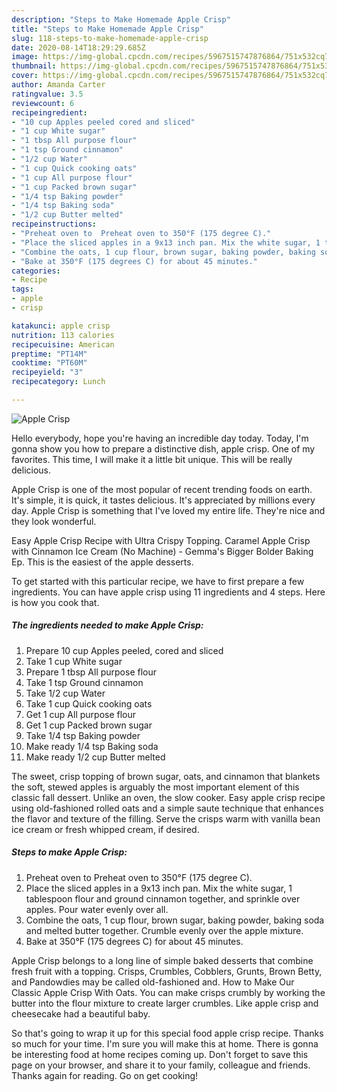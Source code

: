 ```yaml
---
description: "Steps to Make Homemade Apple Crisp"
title: "Steps to Make Homemade Apple Crisp"
slug: 118-steps-to-make-homemade-apple-crisp
date: 2020-08-14T18:29:29.685Z
image: https://img-global.cpcdn.com/recipes/5967515747876864/751x532cq70/apple-crisp-recipe-main-photo.jpg
thumbnail: https://img-global.cpcdn.com/recipes/5967515747876864/751x532cq70/apple-crisp-recipe-main-photo.jpg
cover: https://img-global.cpcdn.com/recipes/5967515747876864/751x532cq70/apple-crisp-recipe-main-photo.jpg
author: Amanda Carter
ratingvalue: 3.5
reviewcount: 6
recipeingredient:
- "10 cup Apples peeled cored and sliced"
- "1 cup White sugar"
- "1 tbsp All purpose flour"
- "1 tsp Ground cinnamon"
- "1/2 cup Water"
- "1 cup Quick cooking oats"
- "1 cup All purpose flour"
- "1 cup Packed brown sugar"
- "1/4 tsp Baking powder"
- "1/4 tsp Baking soda"
- "1/2 cup Butter melted"
recipeinstructions:
- "Preheat oven to  Preheat oven to 350°F (175 degree C)."
- "Place the sliced apples in a 9x13 inch pan. Mix the white sugar, 1 tablespoon flour and ground cinnamon together, and sprinkle over apples. Pour water evenly over all."
- "Combine the oats, 1 cup flour, brown sugar, baking powder, baking soda and melted butter together. Crumble evenly over the apple mixture."
- "Bake at 350°F (175 degrees C) for about 45 minutes."
categories:
- Recipe
tags:
- apple
- crisp

katakunci: apple crisp 
nutrition: 113 calories
recipecuisine: American
preptime: "PT14M"
cooktime: "PT60M"
recipeyield: "3"
recipecategory: Lunch

---
```



![Apple Crisp](https://img-global.cpcdn.com/recipes/5967515747876864/751x532cq70/apple-crisp-recipe-main-photo.jpg)

Hello everybody, hope you're having an incredible day today. Today, I'm gonna show you how to prepare a distinctive dish, apple crisp. One of my favorites. This time, I will make it a little bit unique. This will be really delicious.

Apple Crisp is one of the most popular of recent trending foods on earth. It's simple, it is quick, it tastes delicious. It's appreciated by millions every day. Apple Crisp is something that I've loved my entire life. They're nice and they look wonderful.

Easy Apple Crisp Recipe with Ultra Crispy Topping. Caramel Apple Crisp with Cinnamon Ice Cream (No Machine) - Gemma&#39;s Bigger Bolder Baking Ep. This is the easiest of the apple desserts.


To get started with this particular recipe, we have to first prepare a few ingredients. You can have apple crisp using 11 ingredients and 4 steps. Here is how you cook that.

##### The ingredients needed to make Apple Crisp:

1. Prepare 10 cup Apples peeled, cored and sliced
1. Take 1 cup White sugar
1. Prepare 1 tbsp All purpose flour
1. Take 1 tsp Ground cinnamon
1. Take 1/2 cup Water
1. Take 1 cup Quick cooking oats
1. Get 1 cup All purpose flour
1. Get 1 cup Packed brown sugar
1. Take 1/4 tsp Baking powder
1. Make ready 1/4 tsp Baking soda
1. Make ready 1/2 cup Butter melted


The sweet, crisp topping of brown sugar, oats, and cinnamon that blankets the soft, stewed apples is arguably the most important element of this classic fall dessert. Unlike an oven, the slow cooker. Easy apple crisp recipe using old-fashioned rolled oats and a simple saute technique that enhances the flavor and texture of the filling. Serve the crisps warm with vanilla bean ice cream or fresh whipped cream, if desired. 

##### Steps to make Apple Crisp:

1. Preheat oven to  Preheat oven to 350°F (175 degree C).
1. Place the sliced apples in a 9x13 inch pan. Mix the white sugar, 1 tablespoon flour and ground cinnamon together, and sprinkle over apples. Pour water evenly over all.
1. Combine the oats, 1 cup flour, brown sugar, baking powder, baking soda and melted butter together. Crumble evenly over the apple mixture.
1. Bake at 350°F (175 degrees C) for about 45 minutes.


Apple Crisp belongs to a long line of simple baked desserts that combine fresh fruit with a topping. Crisps, Crumbles, Cobblers, Grunts, Brown Betty, and Pandowdies may be called old-fashioned and. How to Make Our Classic Apple Crisp With Oats. You can make crisps crumbly by working the butter into the flour mixture to create larger crumbles. Like apple crisp and cheesecake had a beautiful baby. 

So that's going to wrap it up for this special food apple crisp recipe. Thanks so much for your time. I'm sure you will make this at home. There is gonna be interesting food at home recipes coming up. Don't forget to save this page on your browser, and share it to your family, colleague and friends. Thanks again for reading. Go on get cooking!
